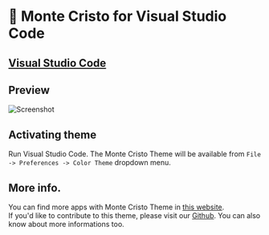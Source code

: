 # 🎩 Monte Cristo for Visual Studio Code 

## [Visual Studio Code](http://code.visualstudio.com)

## Preview

![Screenshot](https://raw.githubusercontent.com/monte-cristos/visual-studio-code/master/vscode1.png)

## Activating theme

Run Visual Studio Code. The Monte Cristo Theme will be available from `File -> Preferences -> Color Theme` dropdown menu.

## More info.

You can find more apps with Monte Cristo Theme in [this website](https://monte-cristos.github.io/monte-cristo-website/).  
If you'd like to contribute to this theme, please visit our [Github](https://github.com/monte-cristos). You can also know about more informations too.